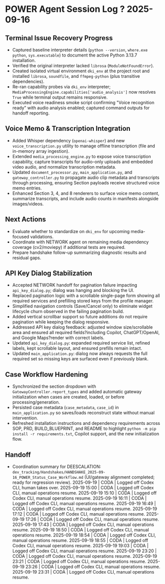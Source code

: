 # POWER Agent Session Log ? 2025-09-16

## Terminal Issue Recovery Progress
- Captured baseline interpreter details (`python --version`, `where.exe python`, `sys.executable`) to document the active Python 3.13.7 installation.
- Verified the original interpreter lacked `librosa` (`ModuleNotFoundError`).
- Created isolated virtual environment `dki_env` at the project root and installed `librosa`, `soundfile`, and `ffmpeg-python` (plus transitive dependencies).
- Re-ran capability probes via `dki_env` interpreter; `MediaProcessingEngine.capabilities['audio_analysis']` now resolves `True` while terminal output remains responsive.
- Executed voice readiness smoke script confirming "Voice recognition ready" with audio analysis enabled; captured command outputs for handoff reporting.

## Voice Memo & Transcription Integration
- Added Whisper dependency (`openai-whisper`) and new `voice_transcription.py` utility to manage offline transcription (file and in-memory array ingestion).
- Extended `media_processing_engine.py` to expose voice transcription capability, capture transcripts for audio-only uploads and embedded video audio, and normalize transcription metadata.
- Updated `document_processor.py`, `main_application.py`, and `gateway_controller.py` to propagate audio clip metadata and transcripts through processing, ensuring Section payloads receive structured voice memo entries.
- Enhanced Section 3, 4, and 8 renderers to surface voice memo content, summarize transcripts, and include audio counts in manifests alongside images/videos.

## Next Actions
- Evaluate whether to standardize on `dki_env` for upcoming media-focused validations.
- Coordinate with NETWORK agent on remaining media dependency coverage (cv2/moviepy) if additional tests are required.
- Prepare handshake follow-up summarizing diagnostic results and residual gaps.

## API Key Dialog Stabilization
- Accepted NETWORK handoff for pagination failure impacting `api_key_dialog.py`; dialog was hanging and blocking the UI.
- Replaced pagination logic with a scrollable single-page form showing all required services and prefilling stored keys from the profile manager.
- Simplified navigation controls (Save/Cancel only) to eliminate widget lifecycle churn observed in the failing pagination build.
- Added vertical scrollbar support so future additions do not require pagination while keeping the dialog responsive.
- Addressed API key dialog feedback: adjusted window size/scrollable area and ensured all required fields?including Copilot, ChatGPT/OpenAI, and Google Maps?render with correct labels.
- Updated `api_key_dialog.py`: expanded required service list, refined labels, kept scrollable layout, and ensured prefills remain intact.
- Updated `main_application.py`: dialog now always requests the full required set so missing keys are surfaced even if previously blank.

## Case Workflow Hardening
- Synchronized the section dropdown with `GatewayController.report_types` and added automatic gateway initialization when cases are created, loaded, or before processing/generation.
- Persisted case metadata (`case_metadata`, `case_id`) in `main_application.py` so saves/loads reconstruct state without manual intervention.
- Refreshed installation instructions and dependency requirements across SOP, PRD, BUILD_BLUEPRINT, and README to highlight `python -m pip install -r requirements.txt`, Copilot support, and the new initialization flow.

## Handoff
- Coordination summary for DEESCALATION: `dev_tracking/Handshakes/HANDSHAKE_2025-09-16_POWER_Status_Case_Workflow.md` (UI/gateway alignment completed; ready for regression review).
2025-09-19  | CODA | Logged off Codex CLI, human takes over.
2025-09-19 15:00 | CODA | Logged off Codex CLI, manual operations resume.
2025-09-19 15:10 | CODA | Logged off Codex CLI, manual operations resume.
2025-09-19 16:11 | CODA | Logged off Codex CLI, manual operations resume.
2025-09-19 16:49 | CODA | Logged off Codex CLI, manual operations resume.
2025-09-19 17:12 | CODA | Logged off Codex CLI, manual operations resume.
2025-09-19 17:26 | CODA | Logged off Codex CLI, manual operations resume.
2025-09-19 17:43 | CODA | Logged off Codex CLI, manual operations resume.
2025-09-19 18:50 | CODA | Logged off Codex CLI, manual operations resume.
2025-09-19 18:54 | CODA | Logged off Codex CLI, manual operations resume.
2025-09-19 18:55 | CODA | Logged off Codex CLI, manual operations resume.
2025-09-19 19:03 | CODA | Logged off Codex CLI, manual operations resume.
2025-09-19 23:20 | CODA | Logged off Codex CLI, manual operations resume.
2025-09-19 23:21 | CODA | Logged off Codex CLI, manual operations resume.
2025-09-19 23:26 | CODA | Logged off Codex CLI, manual operations resume.
2025-09-19 23:31 | CODA | Logged off Codex CLI, manual operations resume.
